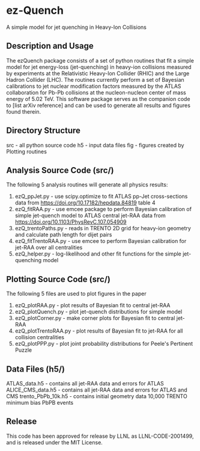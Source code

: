 # ez-Quench
A simple model for jet quenching in Heavy-Ion Collisions

## Description and Usage
The ezQuench package consists of a set of python routines that fit a simple model for jet energy-loss (jet-quenching) in heavy-ion collisions measured by experiments at the Relativistic Heavy-Ion Collider (RHIC) and the Large Hadron Collider (LHC).  The routines currently perform a set of Bayesian calibrations to jet nuclear modification factors measured by the ATLAS collaboration for Pb-Pb collisions at the nucleon-nucleon center of mass energy of 5.02 TeV.  This software package serves as the companion code to [list arXiv reference] and can be used to generate all results and figures found therein.

## Directory Structure
src - all python source code
h5  - input data files
fig - figures created by Plotting routines

## Analysis Source Code (src/)
The following 5 analysis routines will generate all physics results:
1. ezQ_ppJet.py - use scipy.optimize to fit ATLAS pp-Jet cross-sections data from https://doi.org/10.17182/hepdata.84819 table 4 
2. ezQ_fitRAA.py - use emcee package to perform Bayesian calibration of simple jet-quench model to ATLAS central jet-RAA data from https://doi.org/10.1103/PhysRevC.107.054909
3. ezQ_trentoPaths.py - reads in TRENTO 2D grid for heavy-ion geometry and calculate path length for dijet pairs
4. ezQ_fitTrentoRAA.py - use emcee to perform Bayesian calibration for jet-RAA over all centralities
5. ezQ_helper.py - log-likelihood and other fit functions for the simple jet-quenching model

## Plotting Source Code (src/)
The following 5 files are used to plot figures in the paper
1. ezQ_plotRAA.py - plot results of Bayesian fit to central jet-RAA
2. ezQ_plotQuench.py - plot jet-quench distributions for simple model
3. ezQ_plotCorner.py - make corner plots for Bayesian fit to central jet-RAA
4. ezQ_plotTrentoRAA.py - plot results of Bayesian fit to jet-RAA for all collision centralities
5. ezQ_plotPPP.py - plot joint probability distributions for Peele's Pertinent Puzzle

## Data Files (h5/)
ATLAS_data.h5 - contains all jet-RAA data and errors for ATLAS
ALICE_CMS_data.h5 - contains all jet-RAA data and errors for ATLAS and CMS
trento_PbPb_10k.h5 - contains initial geometry data 10,000 TRENTO minimum bias PbPB events

## Release
This code has been approved for release by LLNL as LLNL-CODE-2001499, and is released under the MIT License.


